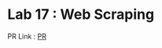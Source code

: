# Lab 17 : Web Scraping

PR Link : [PR](https://github.com/hind-hb/web-scraper/pull/1/commits/f549701a71a209794c9d793ae7d0667db091e00a)

